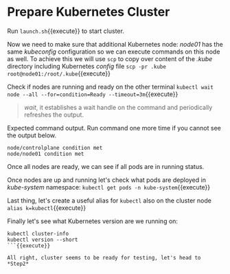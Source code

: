 # Prepare Kubernetes Cluster

Run `launch.sh`{{execute}} to start cluster.

Now we need to make sure that additional Kubernetes node: *node01* has the same *kubeconfig* configuration so we can execute commands on this node as well.
To achieve this we will use `scp` to copy over content of the *.kube* directory including Kubernetes *config* file
`scp -pr .kube root@node01:/root/.kube`{{execute}}

Check if nodes are running and ready on the other terminal `kubectl wait node --all --for=condition=Ready --timeout=3m`{{execute}}

> *wait*, it establishes a wait handle on the command and periodically refreshes the output.

Expected command output. Run command one more time if you cannot see the output below.

```
node/controlplane condition met
node/node01 condition met
```

Once all nodes are ready, we can see if all pods are in running status.

Once nodes are up and running let's check what pods are deployed in *kube-system* namespace: `kubectl get pods -n kube-system`{{execute}}

Last thing, let's create a useful alias for `kubectl` also on the cluster node `alias k=kubectl`{{execute}}

Finally let's see what Kubernetes version are we running on:

```
kubectl cluster-info
kubectl version --short
```{{execute}}

All right, cluster seems to be ready for testing, let's head to *Step2*
